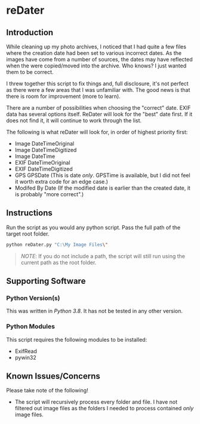 # reDater

## Introduction

While cleaning up my photo archives, I noticed that I had quite a few files where the creation date had been set to various incorrect dates. As the images have come from a number of sources, the dates may have reflected when the were copied/moved into the archive. Who knows? I just wanted them to be correct.

I threw together this script to fix things and, full disclosure, it's not perfect as there were a few areas that I was unfamiliar with. The good news is that there is room for improvement (more to learn).

There are a number of possibilities when choosing the "correct" date. EXIF data has several options itself. ReDater will look for the "best" date first. If it does not find it, it will continue to work through the list.

The following is what reDater will look for, in order of highest priority first:

- Image DateTimeOriginal
- Image DateTimeDigitized
- Image DateTime
- EXIF DateTimeOriginal
- EXIF DateTimeDigitized
- GPS GPSDate (This is date _only_. GPSTime is available, but I did not feel it worth extra code for an edge case.)
- Modifed By Date (If the modified date is earlier than the created date, it is probably "more correct".)

## Instructions

Run the script as you would any python script. Pass the full path of the target root folder.

```bash
python reDater.py "C:\My Image Files\"
```

> *NOTE*: If you do not include a path, the script will still run using the current path as the root folder.

## Supporting Software

### Python Version(s)

This was written in *Python 3.8*. It has not be tested in any other version.

### Python Modules

This script requires the following modules to be installed:

- ExifRead
- pywin32

## Known Issues/Concerns

Please take note of the following!

- The script will recursively process every folder and file. I have not filtered out image files as the folders I needed to process contained _only_ image files.
